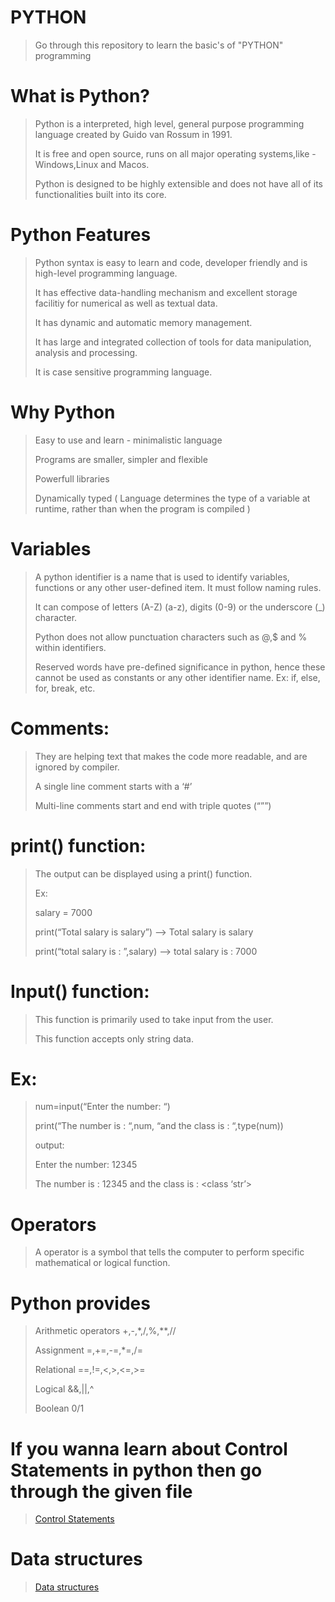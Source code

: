 # PYTHON
 >
 >Go through this repository to learn the basic's of "PYTHON" programming
# 
# 
# What is Python?
 >Python is a interpreted, high level, general purpose programming language created by Guido van Rossum in 1991.
>
 >It is free and open source, runs on all major operating systems,like - Windows,Linux and Macos.
>
 >Python is designed to be highly extensible and does not have all of its functionalities built into its core.
# 
# 
# Python Features
 >Python syntax is easy to learn and code, developer friendly and is high-level programming language.
>
 >It has effective data-handling mechanism and excellent storage facilitiy for numerical as well as textual data.
>
 >It has dynamic and automatic memory management.
>
 >It has large and integrated collection of tools for data manipulation, analysis and processing.
>
 >It is case sensitive programming language.
# 
# 
# Why Python
 >Easy to use and learn - minimalistic language
>
 >Programs are smaller, simpler and flexible
>
 >Powerfull libraries
>
 >Dynamically typed ( Language determines the type of a variable at runtime, rather than when the program is compiled )
# 
# 
# Variables
 >A python identifier is a name that is used to identify variables, functions or any other user-defined item. It must follow naming rules.
>
 >It can compose of letters (A-Z) (a-z), digits (0-9) or the underscore (_) character.
>
 >Python does not allow punctuation characters such as @,$ and % within identifiers.
>
 >Reserved words have pre-defined significance in python, hence these cannot be used as constants or any other identifier name. Ex: if, else, for, break, etc.
# 
# 
# Comments:
 >They are helping text that makes the code more readable, and are ignored by compiler.
>
 >A single line comment starts with a ‘#’
>
 >Multi-line comments start and end with triple quotes (“””)
# 
# 
# print() function:
 >The output can be displayed using a print() function.
>
 >Ex:
>
 >salary = 7000
>
 >print(“Total salary is salary”)				--> Total salary is salary
>
>print(“total salary is : ”,salary)				--> total salary is : 7000
# 
# 
# Input() function: 
 >This function is primarily used to take input from the user.
>
 >This function accepts only string data.
# Ex:
 >num=input(“Enter the number: “)
>
 >print(“The number is : “,num, “and the class is : “,type(num))
>
 >output:
>
 >Enter the number: 12345
>
 >The number is : 12345 and the class is : <class ‘str’>
# 
# 
# Operators
 >
 > A operator is a symbol that tells the computer to perform specific mathematical or logical function.
# Python provides
 >Arithmetic operators	+,-,*,/,%,**,//
>
 >Assignment		=,+=,-=,*=,/=
>
 >Relational		==,!=,<,>,<=,>=
>
 >Logical		&&,||,^
>
 >Boolean		0/1

# If you wanna learn about Control Statements in python then go through the given file
 >
 > [Control Statements](https://github.com/user-attachments/files/18275766/Control.Statements.pptx)
#
# Data structures
>
>[Data structures](https://github.com/user-attachments/files/18275933/Data.structures.pptx)
